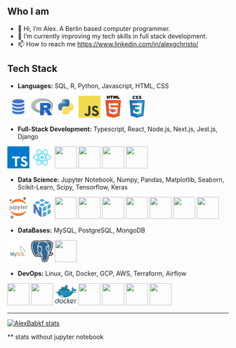## Who I am

- 👋 Hi, I’m Alex. A Berlin based computer programmer.
- 🌱 I’m currently improving my tech skills in full stack development.
- 📫 How to reach me https://www.linkedin.com/in/alexgchristo/

## Tech Stack

- **Languages:** SQL, R, Python, Javascript, HTML, CSS 

<p float="left">
<img src="https://raw.githubusercontent.com/github/explore/80688e429a7d4ef2fca1e82350fe8e3517d3494d/topics/sql/sql.png" width="50" height="50">
<img src="https://raw.githubusercontent.com/github/explore/80688e429a7d4ef2fca1e82350fe8e3517d3494d/topics/r/r.png" width="50" height="50">
<img src="https://raw.githubusercontent.com/github/explore/80688e429a7d4ef2fca1e82350fe8e3517d3494d/topics/python/python.png" width="50" height="50">
<img src="https://raw.githubusercontent.com/github/explore/80688e429a7d4ef2fca1e82350fe8e3517d3494d/topics/javascript/javascript.png" width="50" height="50">
<img src="https://raw.githubusercontent.com/github/explore/80688e429a7d4ef2fca1e82350fe8e3517d3494d/topics/html/html.png" width="50" height="50">
<img src="https://raw.githubusercontent.com/github/explore/80688e429a7d4ef2fca1e82350fe8e3517d3494d/topics/css/css.png" width="50" height="50">
</p>

- **Full-Stack Development:** Typescript, React, Node.js, Next.js, Jest.js, Django

<p float="left">
  
<img src="https://raw.githubusercontent.com/github/explore/80688e429a7d4ef2fca1e82350fe8e3517d3494d/topics/typescript/typescript.png" width="50" height="50">
<img src="https://raw.githubusercontent.com/github/explore/80688e429a7d4ef2fca1e82350fe8e3517d3494d/topics/react/react.png" width="50" height="50">
<img src="https://github.com/nodejs.png" width="50" height="50">
<img src="https://www.drupal.org/files/project-images/nextjs-icon-dark-background.png" width="50" height="50">
<img src="https://github.com/jestjs.png" width="50" height="50">
<img src="https://github.com/django.png" width="50" height="50">
  
</p>

- **Data Science:** Jupyter Notebook, Numpy, Pandas, Matplotlib, Seaborn, Scikit-Learn, Scipy, Tensorflow, Keras 

<p float="left">
  
<img src="https://raw.githubusercontent.com/github/explore/a4691f04ff219c1c2aa02fc61fda41aa43f1459a/topics/jupyter-notebook/jupyter-notebook.png" width="50" height="50">
<img src="https://raw.githubusercontent.com/github/explore/a4691f04ff219c1c2aa02fc61fda41aa43f1459a/topics/numpy/numpy.png" width="50" height="50">
<img src="https://github.com/pandas-dev.png?size=40" width="50" height="50">
<img src="https://pydata.org/wp-content/uploads/2016/07/matplotlib-logo-300.png" width="50" height="50">
<img src="https://user-images.githubusercontent.com/315810/92254613-279c8000-ee9f-11ea-9b73-5622a7d95f3f.png" width="50" height="50">
<img src="https://camo.githubusercontent.com/69ce21304adac467a8251181f98932e1785abd9d718cdd8edc78d1abbf2dcb49/68747470733a2f2f75706c6f61642e77696b696d656469612e6f72672f77696b6970656469612f636f6d6d6f6e732f302f30352f5363696b69745f6c6561726e5f6c6f676f5f736d616c6c2e737667" width="50" height="50">
<img src="https://scipy.org/images/logo.svg" width="50" height="50">
<img src="https://camo.githubusercontent.com/b861b92581ad5a7b81147073d729eda727f71985d72f3dd198e0afd792a6f9de/68747470733a2f2f7777772e766563746f726c6f676f2e7a6f6e652f6c6f676f732f74656e736f72666c6f772f74656e736f72666c6f772d69636f6e2e737667" width="50" height="50">
<img src="https://encrypted-tbn0.gstatic.com/images?q=tbn:ANd9GcRBmJNKHVuRdikhCIhhvz3-BDt-kH93flEdT-naJtY&s" width="50" height="50">
  
</p>

- **DataBases:** MySQL, PostgreSQL, MongoDB

<p float="left">

<img src="https://raw.githubusercontent.com/github/explore/80688e429a7d4ef2fca1e82350fe8e3517d3494d/topics/mysql/mysql.png" width="50" height="50">
<img src="https://raw.githubusercontent.com/github/explore/80688e429a7d4ef2fca1e82350fe8e3517d3494d/topics/postgresql/postgresql.png" width="50" height="50">
<img src="https://github.com/mongodb.png" width="50" height="50">

</p>

- **DevOps:** Linux, Git, Docker, GCP, AWS, Terraform, Airflow

<p float="left">
  
<img src="https://cdn-icons-png.flaticon.com/512/6124/6124995.png" width="50" height="50">
<img src="https://git-scm.com/images/logos/downloads/Git-Icon-1788C.png" width="50" height="50">
<img src="https://raw.githubusercontent.com/devicons/devicon/master/icons/docker/docker-original-wordmark.svg" width="50" height="50">
<img src="https://camo.githubusercontent.com/582944f6627732531ce1a2e20ad43538d1896e16a5f159ea28fd137dbb8e798a/68747470733a2f2f7777772e766563746f726c6f676f2e7a6f6e652f6c6f676f732f676f6f676c655f636c6f75642f676f6f676c655f636c6f75642d69636f6e2e737667" width="50" height="50">
<img src="https://images.squarespace-cdn.com/content/v1/52ca3b73e4b04a45ef2c5cb6/1551884861331-C9U2RHJQLOPL9F332X5O/AWS_blog_01.PNG" width="50" height="50">
<img src="https://www.svgrepo.com/show/354447/terraform-icon.svg" width="50" height="50">
<img src="https://static-00.iconduck.com/assets.00/airflow-icon-512x512-tpr318yf.png" width="50" height="50">

</p>

-----------

[![AlexBabkf stats](https://github-readme-stats-drab-rho.vercel.app/api/top-langs?username=alexbabkf&hide=jupyter%20notebook&theme=algolia&show_icons=true)](https://github.com/alexbabkf)

** stats without jupyter notebook

